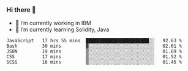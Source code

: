 ### Hi there 👋

<!--
**mathcodeman/mathcodeman** is a ✨ _special_ ✨ repository because its `README.md` (this file) appears on your GitHub profile.

Here are some ideas to get you started:

- 🔭 I’m currently working on ...
- 🌱 I’m currently learning ...
- 👯 I’m looking to collaborate on ...
- 🤔 I’m looking for help with ...
- 💬 Ask me about ...
- 📫 How to reach me: ...
- 😄 Pronouns: ...
- ⚡ Fun fact: ...
-->

- 🔭 I’m currently working in IBM
- 🌱 I’m currently learning Solidity, Java

<!--START_SECTION:waka-->

```text
JavaScript   17 hrs 55 mins  ███████████████████████░░   92.63 %
Bash         30 mins         ▓░░░░░░░░░░░░░░░░░░░░░░░░   02.61 %
JSON         19 mins         ▒░░░░░░░░░░░░░░░░░░░░░░░░   01.69 %
CSS          17 mins         ▒░░░░░░░░░░░░░░░░░░░░░░░░   01.52 %
SCSS         16 mins         ▒░░░░░░░░░░░░░░░░░░░░░░░░   01.45 %
```

<!--END_SECTION:waka-->
